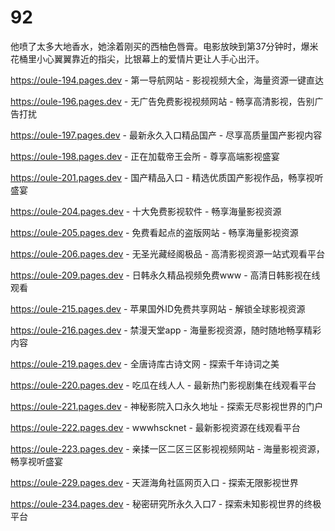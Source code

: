 # 92
他喷了太多大地香水，她涂着刚买的西柚色唇膏。电影放映到第37分钟时，爆米花桶里小心翼翼靠近的指尖，比银幕上的爱情片更让人手心出汗。

https://oule-194.pages.dev - 第一导航网站 - 影视视频大全，海量资源一键直达

https://oule-196.pages.dev - 无广告免费影视视频网站 - 畅享高清影视，告别广告打扰

https://oule-197.pages.dev - 最新永久入口精品国产 - 尽享高质量国产影视内容

https://oule-198.pages.dev - 正在加载帝王会所 - 尊享高端影视盛宴

https://oule-201.pages.dev - 国产精品入口 - 精选优质国产影视作品，畅享视听盛宴

https://oule-204.pages.dev - 十大免费影视软件 - 畅享海量影视资源

https://oule-205.pages.dev - 免费看起点的盗版网站 - 畅享海量影视资源

https://oule-206.pages.dev - 无圣光藏经阁极品 - 高清影视资源一站式观看平台

https://oule-209.pages.dev - 日韩永久精品视频免费www - 高清日韩影视在线观看

https://oule-215.pages.dev - 苹果国外ID免费共享网站 - 解锁全球影视资源

https://oule-216.pages.dev - 禁漫天堂app - 海量影视资源，随时随地畅享精彩内容

https://oule-219.pages.dev - 全唐诗库古诗文网 - 探索千年诗词之美

https://oule-220.pages.dev - 吃瓜在线人人 - 最新热门影视剧集在线观看平台

https://oule-221.pages.dev - 神秘影院入口永久地址 - 探索无尽影视世界的门户

https://oule-222.pages.dev - wwwhscknet - 最新影视资源在线观看平台

https://oule-223.pages.dev - 亲揉一区二区三区影视视频网站 - 海量影视资源，畅享视听盛宴

https://oule-229.pages.dev - 天涯海角社區网页入口 - 探索无限影视世界

https://oule-234.pages.dev - 秘密研究所永久入口7 - 探索未知影视世界的终极平台
